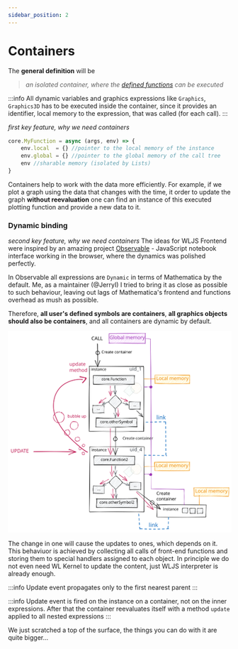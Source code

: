 ```yaml
---
sidebar_position: 2
---
```

# Containers
The __general definition__ will be
> *an isolated container, where the [defined functions](symbols.md) can be executed*

:::info
All dynamic variables and graphics expressions like `Graphics`, `Graphics3D` has to be executed inside the container, since it provides an identifier, local memory to the expression, that was called (for each call). 
:::


*first key feature, why we need containers*
```js
core.MyFunction = async (args, env) => {
	env.local  = {} //pointer to the local memory of the instance
	env.global = {} //pointer to the global memory of the call tree
	env //sharable memory (isolated by Lists)
}
```

Containers help to work with the data more efficiently. For example, if we plot a graph using the data that changes with the time, it order to update the graph __without reevaluation__ one can find an instance of this executed plotting function and provide a new data to it.

### Dynamic binding
*second key feature, why we need containers*
The ideas for WLJS Frontend were inspired by an amazing project [Observable](https://observablehq.com/@jerryi) - JavaScript notebook interface working in the browser, where the dynamics was polished perfectly.

In Observable all expressions are `Dynamic` in terms of Mathematica by the default. Me, as a maintainer (@JerryI) I tried to bring it as close as possible to such behaviour, leaving out lags of Mathematica's frontend and functions overhead as mush as possible.

Therefore, __all user's defined symbols are containers__, __all graphics objects should also be containers__, and all containers are dynamic by default. 

![](../../imgs/FE%20data%20binding.excalidraw%201.svg)

The change in one will cause the updates to ones, which depends on it. This behaviuor is achieved by collecting all calls of front-end functions and storing them to special handlers assigned to each object. In principle we do not even need WL Kernel to update the content, just WLJS interpreter is already enough. 

:::info
Update event propagates only to the first nearest parent
:::

:::info
Update event is fired on the instance on a container, not on the inner expressions. After that the container reevaluates itself with a method `update` applied to all nested expressions
:::

We just scratched a top of the surface, the things you can do with it are quite bigger...
